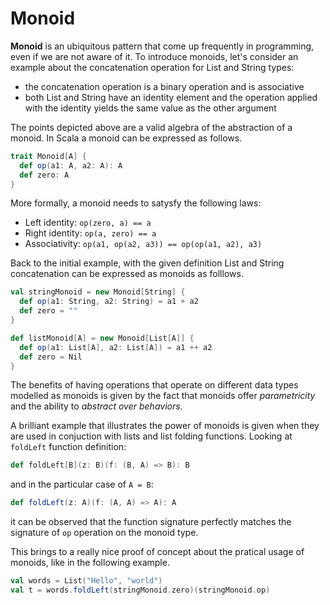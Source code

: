 # Monoid

**Monoid** is an ubiquitous pattern that come up frequently in programming, even if we are not aware of it. To introduce monoids, let's consider an example about the concatenation operation for List and String types:
- the concatenation operation is a binary operation and is associative
- both List and String have an identity element and the operation applied with the identity yields the same value as the other argument

The points depicted above are a valid algebra of the abstraction of a monoid. In Scala a monoid can be expressed as follows.

```scala
trait Monoid[A] {
  def op(a1: A, a2: A): A
  def zero: A
}
```

More formally, a monoid needs to satysfy the following laws:
- Left identity: `op(zero, a) == a`
- Right identity: `op(a, zero) == a`
- Associativity: `op(a1, op(a2, a3)) == op(op(a1, a2), a3)`

Back to the initial example, with the given definition List and String concatenation can be expressed as monoids as folllows.

```scala
val stringMonoid = new Monoid[String] {
  def op(a1: String, a2: String) = a1 + a2
  def zero = ""
}

def listMonoid[A] = new Monoid[List[A]] {
  def op(a1: List[A], a2: List[A]) = a1 ++ a2
  def zero = Nil
}
```

The benefits of having operations that operate on different data types modelled as monoids is given by the fact that monoids offer *parametricity* and the ability to *abstract over behaviors*.

A brilliant example that illustrates the power of monoids is given when they are used in conjuction with lists and list folding functions. Looking at `foldLeft` function definition:

```scala
def foldLeft[B](z: B)(f: (B, A) => B): B
```

and in the particular case of `A = B`:

```scala
def foldLeft(z: A)(f: (A, A) => A): A
```

it can be observed that the function signature perfectly matches the signature of `op` operation on the monoid type.

This brings to a really nice proof of concept about the pratical usage of monoids, like in the following example.

```scala
val words = List("Hello", "world")
val t = words.foldLeft(stringMonoid.zero)(stringMonoid.op)
```
